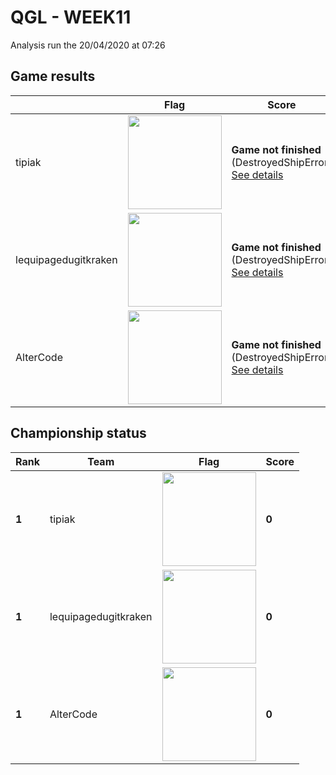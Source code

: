 # QGL - WEEK11

Analysis run the 20/04/2020 at 07:26

## Game results

||Flag|Score|
|--|--|--|
|tipiak|<img src="../../flags/tipiak.png" width="150" height="" />|**Game not finished** (DestroyedShipError)<br>[See details](./pool-0/tipiak.log)|
|lequipagedugitkraken|<img src="../../flags/lequipagedugitkraken.png" width="150" height="" />|**Game not finished** (DestroyedShipError)<br>[See details](./pool-1/lequipagedugitkraken.log)|
|AlterCode|<img src="../../flags/AlterCode.png" width="150" height="" />|**Game not finished** (DestroyedShipError)<br>[See details](./pool-2/AlterCode.log)|
## Championship status

|Rank|Team|Flag|Score|
|--|--|--|--|
|**1**|tipiak|<img src="../../flags/tipiak.png" width="150" height="" />|**0**|
|**1**|lequipagedugitkraken|<img src="../../flags/lequipagedugitkraken.png" width="150" height="" />|**0**|
|**1**|AlterCode|<img src="../../flags/AlterCode.png" width="150" height="" />|**0**|

